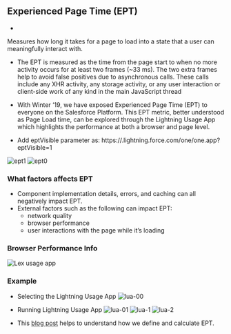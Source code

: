 ##  Experienced Page Time (EPT)
-
 Measures how long it takes for a page to load into a state that a user can meaningfully interact with.
- The EPT is measured as the time from the page start to when no more activity occurs for at least two frames (~33 ms). The two extra frames help to avoid false positives due to asynchronous calls. These calls include any XHR activity, any storage activity, or any user interaction or client-side work of any kind in the main JavaScript thread

- With Winter ‘19, we have exposed Experienced Page Time (EPT) to everyone on the Salesforce Platform. This EPT metric, better understood as Page Load time, can be explored through the Lightning Usage App which highlights the performance at both a browser and page level.

- Add eptVisible parameter as:  https://<example>.lightning.force.com/one/one.app?eptVisible=1

![ept1](img/ept1.png)
![ept0](img/ept0.png)


### What factors affects EPT

- Component implementation details, errors, and caching can all negatively impact EPT. 
- External factors such as the following can impact EPT:
    - network quality 
    - browser performance 
    - user interactions with the page while it’s loading

### Browser Performance Info
![Lex usage app](https://d259t2jj6zp7qm.cloudfront.net/images/c_scale%2Cf_png%2Cw_600-216_lightning_usage_browser_performance_txgatq.png)

### Example
- Selecting the Lightning Usage App
![lua-00](img/lua-00.png)
- Running Lightning Usage App
![lua-01](img/lua-01.png)
![lua-1](img/lua-1.png)
![lua-2](img/lua-2.png)







- This [blog post](https://developer.salesforce.com/blogs/2018/10/understanding-experienced-page-time.html)  helps to understand how we define and calculate EPT.

 



